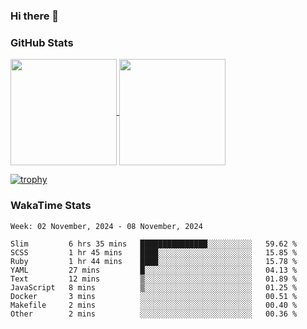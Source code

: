 ### Hi there 👋

### GitHub Stats

<a href="https://github.com/anuraghazra/github-readme-stats">
  <img align="center" height="170px" src="https://github-readme-stats.vercel.app/api/top-langs/?username=tksfjt1024&layout=compact&count_private=true&show_icons=true&show_icons=true&theme=graywhite" />
</a>
<a href="https://github.com/anuraghazra/github-readme-stats">
  <img align="center" height="170px" src="https://github-readme-stats.vercel.app/api?username=tksfjt1024&count_private=true&show_icons=true&show_icons=true&theme=graywhite" />
</a>

[![trophy](https://github-profile-trophy.vercel.app/?username=tksfjt1024)](https://github.com/ryo-ma/github-profile-trophy)

### WakaTime Stats

<!--START_SECTION:waka-->
```text
Week: 02 November, 2024 - 08 November, 2024

Slim         6 hrs 35 mins   ███████████████░░░░░░░░░░   59.62 % 
SCSS         1 hr 45 mins    ████░░░░░░░░░░░░░░░░░░░░░   15.85 % 
Ruby         1 hr 44 mins    ████░░░░░░░░░░░░░░░░░░░░░   15.78 % 
YAML         27 mins         █░░░░░░░░░░░░░░░░░░░░░░░░   04.13 % 
Text         12 mins         ▒░░░░░░░░░░░░░░░░░░░░░░░░   01.89 % 
JavaScript   8 mins          ▒░░░░░░░░░░░░░░░░░░░░░░░░   01.25 % 
Docker       3 mins          ░░░░░░░░░░░░░░░░░░░░░░░░░   00.51 % 
Makefile     2 mins          ░░░░░░░░░░░░░░░░░░░░░░░░░   00.40 % 
Other        2 mins          ░░░░░░░░░░░░░░░░░░░░░░░░░   00.36 % 
```
<!--END_SECTION:waka-->
